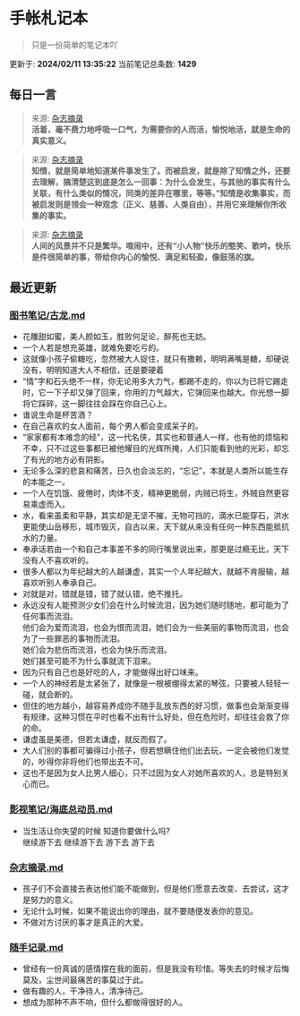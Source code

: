 # 手帐札记本
> 只是一份简单的笔记本吖

更新于: **2024/02/11 13:35:22**
当前笔记总条数: **1429**
## 每日一言
> 来源: [杂志摘录](杂志摘录.md)<br>**活着，毫不费力地呼吸一口气，为需要你的人而活，愉悦地活，就是生命的真实意义。**

> 来源: [杂志摘录](杂志摘录.md)<br>**知情，就是简单地知道某件事发生了。而被启发，就是除了知情之外，还要去理解，搞清楚这到底是怎么一回事：为什么会发生，与其他的事实有什么关联，有什么类似的情况，同类的差异在哪里，等等。”知情是收集事实，而被启发则是领会一种观念（正义、慈善、人类自由），并用它来理解你所收集的事实。**

> 来源: [杂志摘录](杂志摘录.md)<br>**人间的风景并不只是繁华。喧闹中，还有“小人物”快乐的憨笑、歌吟。快乐是件很简单的事，带给你内心的愉悦、满足和轻盈，像鼓荡的旗。**

## 最近更新
### [图书笔记/古龙.md](图书笔记/古龙.md)
- 花雕甜如蜜，美人颜如玉，胜败何足论，醉死也无妨。
- 一个人若是想充英雄，就难免要吃亏的。
- 这就像小孩子偷糖吃，忽然被大人捉住，就只有撒赖，明明满嘴是糖，却硬说没有，明明知道大人不相信，还是要硬着
- “情”字和石头绝不一样，你无论用多大力气，都踢不走的，你以为已将它踢走时，它一下子却又弹了回来，你用的力气越大，它弹回来也越大。你光想一脚将它踩碎，这一脚往往会踩在你自己心上。
- 谁说生命是杯苦酒？
- 在自己喜欢的女人面前，每个男人都会变成呆子的。
- “家家都有本难念的经”，这一代名侠，其实也和普通人一样，也有他的烦恼和不幸，只不过这些事都已被他耀目的光辉所掩，人们只能看到他的光彩，却忘了有光的地方必有阴影。
- 无论多么深的悲哀和痛苦，日久也会淡忘的，“忘记”，本就是人类所以能生存的本能之一。
- 一个人在饥饿、疲倦时，肉体不支，精神更脆弱，内贼已将生，外贼自然更容易乘虚而入。
- 水，看来虽柔和平静，其实却是无坚不摧，无物可挡的，滴水已能穿石，洪水更能使山岳移形，城市毁灭，自古以来，天下就从来没有任何一种东西能抵抗水的力量。
- 奉承话若由一个和自己本事差不多的同行嘴里说出来，那更是过瘾无比，天下没有人不喜欢听的。
- 很多人都以为年纪越大的人越谦虚，其实一个人年纪越大，就越不肯服输，越喜欢听别人奉承自己。
- 对就是对，错就是错，错了就认错，绝不推托。
- 永远没有人能预测少女们会在什么时候流泪，因为她们随时随地，都可能为了任何事而流泪。<br>他们会为爱而流泪，也会为恨而流泪，她们会为一些美丽的事物而流泪，也会为了一些罪恶的事物而流泪。<br>她们会为悲伤而流泪，也会为快乐而流泪。<br>她们甚至可能不为什么事就流下泪来。
- 因为只有自己也是好吃的人，才能做得出好口味来。
- 一个人的神经若是太紧张了，就像是一根被绷得太紧的琴弦，只要被人轻轻一碰，就会断的。
- 但住的地方越小，越容易养成你不随手乱放东西的好习惯，做事也会渐渐变得有规律，这种习惯在平时也看不出有什么好处，但在危险时，却往往会救了你的命。
- 谦虚虽是美德，但若太谦虚，就反而假了。
- 大人们别的事都可骗得过小孩子，但若想瞒住他们出去玩，一定会被他们发觉的，吵得你非将他们也带出去不可。
- 这也不是因为女人比男人细心，只不过因为女人对她所喜欢的人，总是特别关心而已。

### [影视笔记/海底总动员.md](影视笔记/海底总动员.md)
- 当生活让你失望的时候  知道你要做什么吗?<br>继续游下去 继续游下去  游下去  游下去

### [杂志摘录.md](杂志摘录.md)
- 孩子们不会直接去表达他们能不能做到，但是他们愿意去改变、去尝试，这才是努力的意义。
- 无论什么时候，如果不能说出你的理由，就不要随便发表你的意见。
- 不做对方讨厌的事才是真正的大爱。

### [随手记录.md](随手记录.md)
- 曾经有一份真诚的感情摆在我的面前，但是我没有珍惜。等失去的时候才后悔莫及，尘世间最痛苦的事莫过于此。
- 做有趣的人，干净待人，清净待己。
- 想成为那种不声不响，但什么都做得很好的人。
